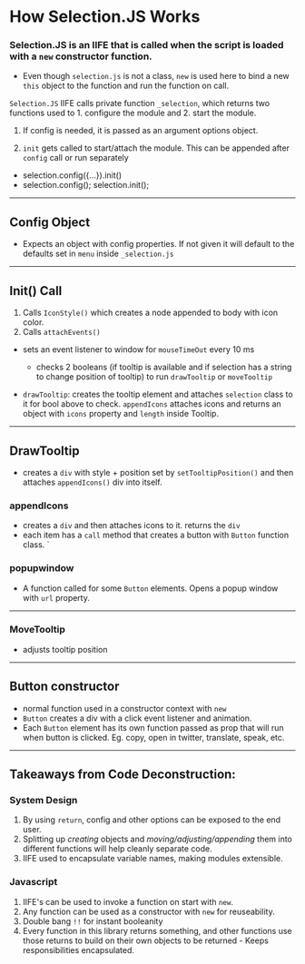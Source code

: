 # How Selection.JS Works

###  Selection.JS is an IIFE that is called when the script is loaded with a `new` constructor function.

- Even though `selection.js` is not a class, `new` is used here to bind a new `this` object to the function and run the function on call.

`Selection.JS` IIFE calls private function `_selection`, which returns two functions used to 1. configure the module and 2. start the module.

1. If config is needed, it is passed as an argument options object.

2. `init` gets called to start/attach the module. This can be appended after `config` call or run separately
  - selection.config({...}).init()
  - selection.config();
    selection.init();

---

## Config Object

- Expects an object with config properties. If not given it will default to the defaults set in `menu` inside `_selection.js`
----

## Init() Call

1. Calls `IconStyle()` which creates a node appended to body with icon color.
2. Calls `attachEvents()`
  - sets an event listener to window for `mouseTimeOut` every 10 ms
    - checks 2 booleans (if tooltip is available and if selection has a string to change position of tooltip) to run `drawTooltip` or `moveTooltip`

- `drawTooltip`: creates the tooltip element and attaches `selection` class to it for bool above to check.  `appendIcons` attaches icons and returns an object with `icons` property and `length` inside Tooltip.
------
## DrawTooltip

- creates a `div` with style + position set by `setTooltipPosition()` and then attaches `appendIcons()` div into itself.

### appendIcons

- creates a `div` and then attaches icons to it. returns the `div`
- each item has a `call` method that creates a button with `Button` function class. `

### popupwindow

- A function called for some `Button` elements. Opens a popup window with `url` property.

---

### MoveTooltip

- adjusts tooltip position

---
## Button constructor

- normal function used in a constructor context with `new`
- `Button` creates a div with a click event listener and animation.
- Each `Button` element has its own function passed as prop that will run when button is clicked. Eg. copy, open in twitter, translate, speak, etc.

-----

## Takeaways from Code Deconstruction:

### System Design

1. By using `return`, config and other options can be exposed to the end user.
2. Splitting up *creating* objects and *moving/adjusting/appending* them into different functions will help cleanly separate code.
3. IIFE used to encapsulate variable names, making modules extensible.


### Javascript
1. IIFE's can be used to invoke a function on start with `new`.
2. Any function can be used as a constructor with `new` for reuseability.
3. Double bang `!!` for instant booleanity
4. Every function in this library returns something, and other functions use those returns to build on their own objects to be returned - Keeps responsibilities encapsulated.
